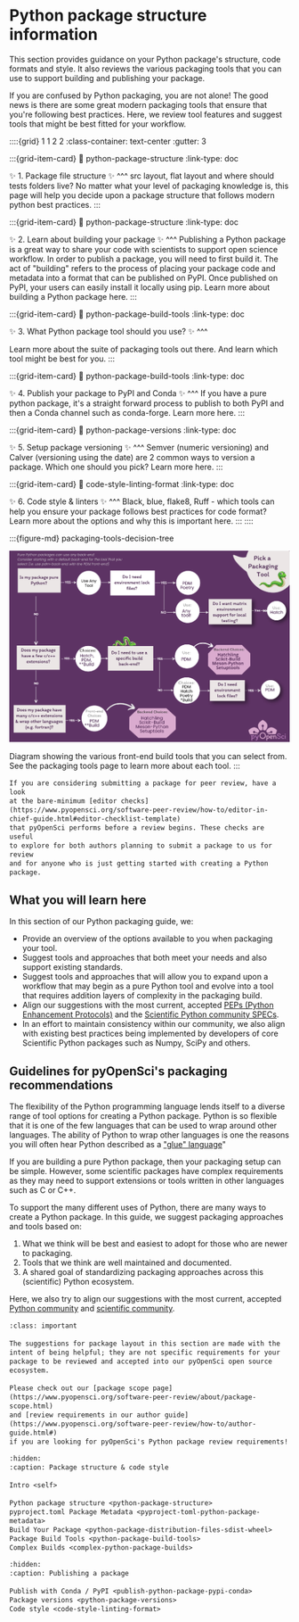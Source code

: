 # Python package structure information

This section provides guidance on your Python package's structure, code formats
and style. It also reviews the various packaging tools that you can use to
support building and publishing your package.

If you are confused by Python packaging, you are not alone! The good news is
there are some great modern packaging tools that ensure that you're following
best practices. Here, we review tool features and suggest tools that might be
best fitted for your workflow.

::::{grid} 1 1 2 2
:class-container: text-center
:gutter: 3

:::{grid-item-card}
:link: python-package-structure
:link-type: doc

✨ 1. Package file structure ✨
^^^
src layout, flat layout and where should tests folders live? No matter what your level of packaging knowledge is, this page will help you decide upon a package structure that follows modern python best practices.
:::

:::{grid-item-card}
:link: python-package-structure
:link-type: doc

✨ 2. Learn about building your package ✨
^^^
Publishing a Python package is a great way to share your code with scientists to support open science workflow. In order to publish a package, you will need to first build it. The act of "building" refers to the process of placing your package code and
metadata into a format that can be published on PyPI. Once published on PyPI, your users can easily install it locally using pip. Learn more about building a Python package here.
:::

:::{grid-item-card}
:link: python-package-build-tools
:link-type: doc

✨ 3. What Python package tool should you use? ✨
^^^

Learn more about the suite of packaging tools out there.
And learn which tool might be best for you.
:::

:::{grid-item-card}
:link: python-package-build-tools
:link-type: doc

✨ 4. Publish your package to PyPI and Conda ✨
^^^
If you have a pure python package, it's a straight forward
process to publish to both PyPI and then a Conda channel such as
conda-forge. Learn more here.
:::

:::{grid-item-card}
:link: python-package-versions
:link-type: doc

✨ 5. Setup package versioning ✨
^^^
Semver (numeric versioning) and Calver (versioning using the date) are 2
common ways to version a package. Which one should you pick? Learn more here.
:::

:::{grid-item-card}
:link: code-style-linting-format
:link-type: doc

✨ 6. Code style & linters ✨
^^^
Black, blue, flake8, Ruff - which tools can help you ensure your
package follows best practices for code format? Learn more about the options and why this is important here.
:::
::::

:::{figure-md} packaging-tools-decision-tree

<img src="../images/python-package-tools-decision-tree.png" alt="Figure showing a decision tree with the various packaging tool front-end and back-end options." width="700px">

Diagram showing the various front-end build tools that you can select from.
See the packaging tools page to learn more about each tool.
:::

```{note}
If you are considering submitting a package for peer review, have a look
at the bare-minimum [editor checks](https://www.pyopensci.org/software-peer-review/how-to/editor-in-chief-guide.html#editor-checklist-template)
that pyOpenSci performs before a review begins. These checks are useful
to explore for both authors planning to submit a package to us for review
and for anyone who is just getting started with creating a Python package.
```

## What you will learn here

In this section of our Python packaging guide, we:

- Provide an overview of the options available to you when packaging your
  tool.
- Suggest tools and approaches that both meet your needs and also support
  existing standards.
- Suggest tools and approaches that will allow you to expand upon a workflow
  that may begin as a pure Python tool and evolve into a tool that requires
  addition layers of complexity in the packaging build.
- Align our suggestions with the most current, accepted
  [PEPs (Python Enhancement Protocols)](https://peps.python.org/pep-0000/)
  and the [Scientific Python community SPECs](https://scientific-python.org/specs/).
- In an effort to maintain consistency within our community, we also align
  with existing best practices being implemented by developers of core
  Scientific Python packages such as Numpy, SciPy and others.

## Guidelines for pyOpenSci's packaging recommendations

<!-- Might belong on the LANDING page for this entire guide?-->

The flexibility of the Python programming language lends itself to a diverse
range of tool options for creating a Python package. Python is so flexible that
it is one of the few languages that can be used to wrap around other languages.
The ability of Python to wrap other languages is one the reasons you will often
hear Python described as a ["glue" language](https://numpy.org/doc/stable/user/c-info.python-as-glue.html)"

If you are building a pure Python package, then your packaging setup can be
simple. However, some scientific packages have complex requirements as they may
need to support extensions or tools written in other languages such as C or C++.

To support the many different uses of Python, there are many ways to create a
Python package. In this guide, we suggest packaging approaches and tools based on:

1. What we think will be best and easiest to adopt for those who are newer to
   packaging.
2. Tools that we think are well maintained and documented.
3. A shared goal of standardizing packaging approaches across this (scientific)
   Python ecosystem.

Here, we also try to align our suggestions with the most current, accepted
[Python community](https://packaging.python.org/en/latest/) and [scientific community](https://scientific-python.org/specs/).

```{admonition} Suggestions in this guide are not pyOpenSci review requirements
:class: important

The suggestions for package layout in this section are made with the
intent of being helpful; they are not specific requirements for your
package to be reviewed and accepted into our pyOpenSci open source ecosystem.

Please check out our [package scope page](https://www.pyopensci.org/software-peer-review/about/package-scope.html)
and [review requirements in our author guide](https://www.pyopensci.org/software-peer-review/how-to/author-guide.html#)
if you are looking for pyOpenSci's Python package review requirements!
```

```{toctree}
:hidden:
:caption: Package structure & code style

Intro <self>

Python package structure <python-package-structure>
pyproject.toml Package Metadata <pyproject-toml-python-package-metadata>
Build Your Package <python-package-distribution-files-sdist-wheel>
Package Build Tools <python-package-build-tools>
Complex Builds <complex-python-package-builds>
```

```{toctree}
:hidden:
:caption: Publishing a package

Publish with Conda / PyPI <publish-python-package-pypi-conda>
Package versions <python-package-versions>
Code style <code-style-linting-format>

```
